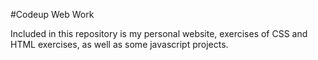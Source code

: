 #Codeup Web Work

Included in this repository is my personal website, exercises of CSS and HTML exercises, as well as some javascript projects.
